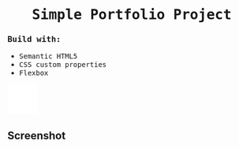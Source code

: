 
<h1 align="center"><samp>Simple Portfolio Project</samp></h1>


<h3><samp>Build with:</samp></h3>
<ul>
<li><samp>Semantic HTML5</samp></li>
<li><samp>CSS custom properties</samp></li>
<li><samp>Flexbox</samp></li>
</ul>


[<img src="./assets/img/github-mark-white.svg" >](https://github.com/xoFrey)

<h2>Screenshot</h2>


